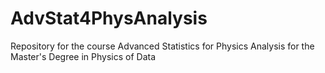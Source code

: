# AdvStat4PhysAnalysis
Repository for the course Advanced Statistics for Physics Analysis for the Master's Degree in Physics of Data

